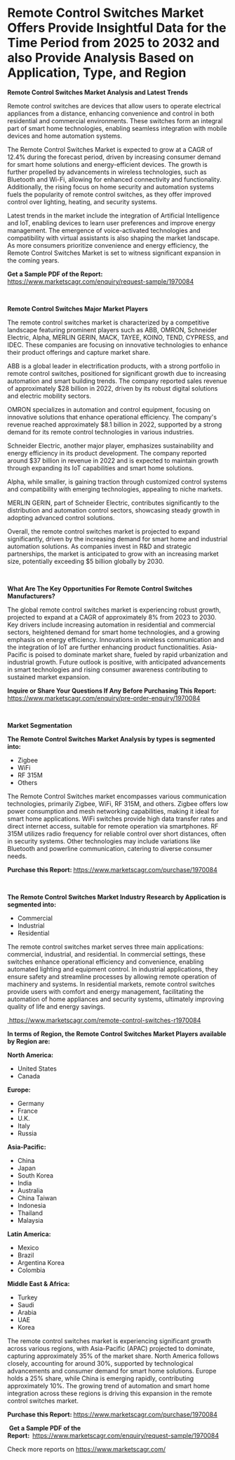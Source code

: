 <p><h1>Remote Control Switches Market Offers Provide Insightful Data for the Time Period from 2025 to 2032 and also Provide Analysis Based on Application, Type, and Region</h1></p><p><strong>Remote Control Switches Market Analysis and Latest Trends</strong></p>
<p><p>Remote control switches are devices that allow users to operate electrical appliances from a distance, enhancing convenience and control in both residential and commercial environments. These switches form an integral part of smart home technologies, enabling seamless integration with mobile devices and home automation systems.</p><p>The Remote Control Switches Market is expected to grow at a CAGR of 12.4% during the forecast period, driven by increasing consumer demand for smart home solutions and energy-efficient devices. The growth is further propelled by advancements in wireless technologies, such as Bluetooth and Wi-Fi, allowing for enhanced connectivity and functionality. Additionally, the rising focus on home security and automation systems fuels the popularity of remote control switches, as they offer improved control over lighting, heating, and security systems.</p><p>Latest trends in the market include the integration of Artificial Intelligence and IoT, enabling devices to learn user preferences and improve energy management. The emergence of voice-activated technologies and compatibility with virtual assistants is also shaping the market landscape. As more consumers prioritize convenience and energy efficiency, the Remote Control Switches Market is set to witness significant expansion in the coming years.</p></p>
<p><strong>Get a Sample PDF of the Report:&nbsp;</strong> <a href="https://www.marketscagr.com/enquiry/request-sample/1970084?utm_campaign=2235&utm_medium=2&utm_source=Github&utm_content=ia&utm_term=17022025&utm_id=remote-control-switches">https://www.marketscagr.com/enquiry/request-sample/1970084</a></p>
<p>&nbsp;</p>
<p><strong>Remote Control Switches Major Market Players</strong></p>
<p><p>The remote control switches market is characterized by a competitive landscape featuring prominent players such as ABB, OMRON, Schneider Electric, Alpha, MERLIN GERIN, MACK, TAYEE, KOINO, TEND, CYPRESS, and IDEC. These companies are focusing on innovative technologies to enhance their product offerings and capture market share.</p><p>ABB is a global leader in electrification products, with a strong portfolio in remote control switches, positioned for significant growth due to increasing automation and smart building trends. The company reported sales revenue of approximately $28 billion in 2022, driven by its robust digital solutions and electric mobility sectors.</p><p>OMRON specializes in automation and control equipment, focusing on innovative solutions that enhance operational efficiency. The company's revenue reached approximately $8.1 billion in 2022, supported by a strong demand for its remote control technologies in various industries.</p><p>Schneider Electric, another major player, emphasizes sustainability and energy efficiency in its product development. The company reported around $37 billion in revenue in 2022 and is expected to maintain growth through expanding its IoT capabilities and smart home solutions.</p><p>Alpha, while smaller, is gaining traction through customized control systems and compatibility with emerging technologies, appealing to niche markets. </p><p>MERLIN GERIN, part of Schneider Electric, contributes significantly to the distribution and automation control sectors, showcasing steady growth in adopting advanced control solutions.</p><p>Overall, the remote control switches market is projected to expand significantly, driven by the increasing demand for smart home and industrial automation solutions. As companies invest in R&D and strategic partnerships, the market is anticipated to grow with an increasing market size, potentially exceeding $5 billion globally by 2030.</p></p>
<p>&nbsp;</p>
<p><strong>What Are The Key Opportunities For Remote Control Switches Manufacturers?</strong></p>
<p><p>The global remote control switches market is experiencing robust growth, projected to expand at a CAGR of approximately 8% from 2023 to 2030. Key drivers include increasing automation in residential and commercial sectors, heightened demand for smart home technologies, and a growing emphasis on energy efficiency. Innovations in wireless communication and the integration of IoT are further enhancing product functionalities. Asia-Pacific is poised to dominate market share, fueled by rapid urbanization and industrial growth. Future outlook is positive, with anticipated advancements in smart technologies and rising consumer awareness contributing to sustained market expansion.</p></p>
<p><strong>Inquire or Share Your Questions If Any Before Purchasing This Report:</strong> <a href="https://www.marketscagr.com/enquiry/pre-order-enquiry/1970084?utm_campaign=2235&utm_medium=2&utm_source=Github&utm_content=ia&utm_term=17022025&utm_id=remote-control-switches">https://www.marketscagr.com/enquiry/pre-order-enquiry/1970084</a></p>
<p>&nbsp;</p>
<p><strong>Market Segmentation</strong></p>
<p><strong>The Remote Control Switches Market Analysis by types is segmented into:</strong></p>
<p><ul><li>Zigbee</li><li>WiFi</li><li>RF 315M</li><li>Others</li></ul></p>
<p><p>The Remote Control Switches market encompasses various communication technologies, primarily Zigbee, WiFi, RF 315M, and others. Zigbee offers low power consumption and mesh networking capabilities, making it ideal for smart home applications. WiFi switches provide high data transfer rates and direct internet access, suitable for remote operation via smartphones. RF 315M utilizes radio frequency for reliable control over short distances, often in security systems. Other technologies may include variations like Bluetooth and powerline communication, catering to diverse consumer needs.</p></p>
<p><strong>Purchase this Report:&nbsp;</strong><a href="https://www.marketscagr.com/purchase/1970084?utm_campaign=2235&utm_medium=2&utm_source=Github&utm_content=ia&utm_term=17022025&utm_id=remote-control-switches">https://www.marketscagr.com/purchase/1970084</a></p>
<p>&nbsp;</p>
<p><strong>The Remote Control Switches Market Industry Research by Application is segmented into:</strong></p>
<p><ul><li>Commercial</li><li>Industrial</li><li>Residential</li></ul></p>
<p><p>The remote control switches market serves three main applications: commercial, industrial, and residential. In commercial settings, these switches enhance operational efficiency and convenience, enabling automated lighting and equipment control. In industrial applications, they ensure safety and streamline processes by allowing remote operation of machinery and systems. In residential markets, remote control switches provide users with comfort and energy management, facilitating the automation of home appliances and security systems, ultimately improving quality of life and energy savings.</p></p>
<p><a href="https://www.marketscagr.com/remote-control-switches-r1970084?utm_campaign=2235&utm_medium=2&utm_source=Github&utm_content=ia&utm_term=17022025&utm_id=remote-control-switches">&nbsp;https://www.marketscagr.com/remote-control-switches-r1970084</a></p>
<p><strong>In terms of Region, the Remote Control Switches Market Players available by Region are:</strong></p>
<p>
    <p> <strong> North America: </strong>
        <ul>
            <li>United States</li>
            <li>Canada</li>
        </ul>
        </p> 
    <p> <strong> Europe: </strong>
        <ul>
            <li>Germany</li>
            <li>France</li>
            <li>U.K.</li>
            <li>Italy</li>
            <li>Russia</li>
        </ul>
        </p> 
    <p> <strong> Asia-Pacific: </strong>
        <ul>
            <li>China</li>
            <li>Japan</li>
            <li>South Korea</li>
            <li>India</li>
            <li>Australia</li>
            <li>China Taiwan</li>
            <li>Indonesia</li>
            <li>Thailand</li>
            <li>Malaysia</li>
        </ul>
        </p> 
    <p> <strong> Latin America: </strong>
        <ul>
            <li>Mexico</li>
            <li>Brazil</li>
            <li>Argentina Korea</li>
            <li>Colombia</li>
        </ul>
        </p> 
    <p> <strong> Middle East & Africa: </strong>
        <ul>
            <li>Turkey</li>
            <li>Saudi</li>
            <li>Arabia</li>
            <li>UAE</li>
            <li>Korea</li>
        </ul>
    </p>
    </p>
<p><p>The remote control switches market is experiencing significant growth across various regions, with Asia-Pacific (APAC) projected to dominate, capturing approximately 35% of the market share. North America follows closely, accounting for around 30%, supported by technological advancements and consumer demand for smart home solutions. Europe holds a 25% share, while China is emerging rapidly, contributing approximately 10%. The growing trend of automation and smart home integration across these regions is driving this expansion in the remote control switches market.</p></p>
<p><strong>Purchase this Report: </strong><a href="https://www.marketscagr.com/purchase/1970084?utm_campaign=2235&utm_medium=2&utm_source=Github&utm_content=ia&utm_term=17022025&utm_id=remote-control-switches">https://www.marketscagr.com/purchase/1970084</a></p>
<p>&nbsp;<strong>Get a Sample PDF of the Report:&nbsp;&nbsp;</strong><a href="https://www.marketscagr.com/enquiry/request-sample/1970084?utm_campaign=2235&utm_medium=2&utm_source=Github&utm_content=ia&utm_term=17022025&utm_id=remote-control-switches">https://www.marketscagr.com/enquiry/request-sample/1970084</a></p>
<p><strong></strong></p>
<p>Check more reports on <a href="https://www.marketscagr.com/?utm_campaign=2235&utm_medium=2&utm_source=Github&utm_content=ia&utm_term=17022025&utm_id=remote-control-switches">https://www.marketscagr.com/</a></p>